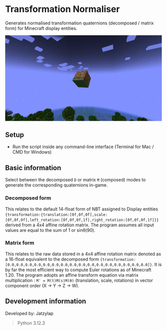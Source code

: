 # Transformation Normaliser
Generates normalised transformation quaternions (decomposed / matrix form) for Minecraft display entities.

<img src="/src/thumbnail.png" alt="Image"/>

## Setup
- Run the script inside any command-line interface (Terminal for Mac / CMD for Windows)

## Basic information
Select between the decomposed `D` or matrix `M` (composed) modes to generate the corresponding quaternions in-game.

### Decomposed form
This relates to the default 14-float form of NBT assigned to Display entities `{transformation:{translation:[0f,0f,0f],scale:[0f,0f,0f],left_rotation:[0f,0f,0f,1f],right_rotation:[0f,0f,0f,1f]}}` derived from a 4x4 affine rotation matrix. 
The program assumes all input values are equal to the sum of 1 or sinθ(90).

### Matrix form
This relates to the raw data stored in a 4x4 affine rotation matrix denoted as a 16-float equivalent to the decomposed form `{transformation:[0.0,0.0,0.0,0.0,0.0,0.0,0.0,0.0,0.0,0.0,0.0,0.0,0.0,0.0,0.0,0.0]}`. It is by far the most efficient way to compute Euler rotations as of Minecraft 1.20.
The program adopts an affine transform equation via matrix multiplication : `M' = M(t)M(s)M(θ)` (translation, scale, rotations) in vector component order (X -> Y -> Z -> W).

## Development information
Developed by: Jatzylap
> Python 3.12.3

